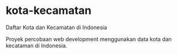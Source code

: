 kota-kecamatan
==============

Daftar Kota dan Kecamatan di Indonesia

Proyek percobaan web development menggunakan data kota dan kecataman di Indonesia.
